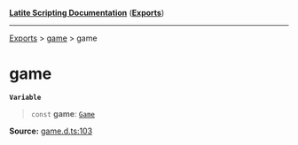 [**Latite Scripting Documentation**](../../README.md) ([**Exports**](../../exports.md))

---

[Exports](../../exports.md) > [game](../index.md) > game

# game

**`Variable`**

> `const` **game**: [`Game`](../interfaces/interface.Game.md)

**Source:** [game.d.ts:103](https://github.com/LatiteScripting/latitescripting.github.io/blob/3779189/definitions/game.d.ts#L103)
